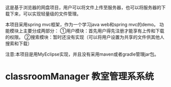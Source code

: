 这是基于浏览器的网盘项目，用户可以将文件上传至服务器，也可以将服务器的下载下来，可以实现轻量级的文件管理。

本项目采用spring mvc框架，作为一个学习java web和spring mvc的demo。
功能模块上主要分成两部分：
①用户模块：首先用户得先注册才能享有上传和下载的权限。
②搜索模块：暂时还没有实现（可以将用户设置为共享的文件供其他人搜索和下载）

注意:本项目是用MyEclipse实现，并且没有采用maven或者gradle管理jar包。
# classroomManager 教室管理系系统
